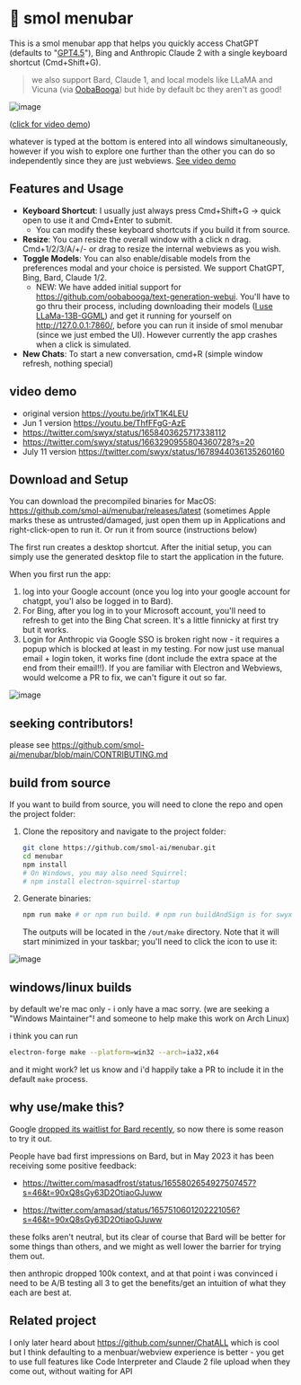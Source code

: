 # 👼 smol menubar

This is a smol menubar app that helps you quickly access ChatGPT (defaults to "[GPT4.5](https://www.latent.space/p/code-interpreter#details)"), Bing and Anthropic Claude 2 with a single keyboard shortcut (Cmd+Shift+G). 

> we also support Bard, Claude 1, and local models like LLaMA and Vicuna (via [OobaBooga](https://github.com/oobabooga/text-generation-webui)) but hide by default bc they aren't as good!

![image](https://github.com/smol-ai/menubar/assets/6764957/0cc8f90a-b7eb-447c-808a-6883654dcad4)

([click for video demo](https://twitter.com/swyx/status/1678944036135260160))

whatever is typed at the bottom is entered into all windows simultaneously, however if you wish to explore one further than the other you can do so independently since they are just webviews. [See video demo](https://www.youtube.com/watch?v=wCGe3_L5a30)

## Features and Usage

- **Keyboard Shortcut**: I usually just always press Cmd+Shift+G -> quick open to use it and Cmd+Enter to submit. 
   - You can modify these keyboard shortcuts if you build it from source.
- **Resize**: You can resize the overall window with a click n drag. Cmd+1/2/3/A/+/- or drag to resize the internal webviews as you wish.
- **Toggle Models**: You can also enable/disable models from the preferences modal and your choice is persisted. We support ChatGPT, Bing, Bard, Claude 1/2.
  - NEW: We have added initial support for https://github.com/oobabooga/text-generation-webui. You'll have to go thru their process, including downloading their models ([I use LLaMa-13B-GGML](https://huggingface.co/TheBloke/LLaMa-13B-GGML/blob/main/llama-13b.ggmlv3.q4_0.bin)) and get it running for yourself on http://127.0.0.1:7860/, before you can run it inside of smol menubar (since we just embed the UI). However currently the app crashes when a click is simulated.
- **New Chats**: To start a new conversation, cmd+R (simple window refresh, nothing special)

## video demo

- original version https://youtu.be/jrlxT1K4LEU
- Jun 1 version https://youtu.be/ThfFFgG-AzE
- https://twitter.com/swyx/status/1658403625717338112
- https://twitter.com/swyx/status/1663290955804360728?s=20
- July 11 version https://twitter.com/swyx/status/1678944036135260160


## Download and Setup

You can download the precompiled binaries for MacOS: https://github.com/smol-ai/menubar/releases/latest (sometimes Apple marks these as untrusted/damaged, just open them up in Applications and right-click-open to run it. Or run it from source (instructions below)

The first run creates a desktop shortcut. After the initial setup, you can simply use the generated desktop file to start the application in the future.

When you first run the app: 

1. log into your Google account (once you log into your google account for chatgpt, you'l also be logged in to Bard). 
2. For Bing, after you log in to your Microsoft account, you'll need to refresh to get into the Bing Chat screen. It's a little finnicky at first try but it works.
3. Login for Anthropic via Google SSO is broken right now - it requires a popup which is blocked at least in my testing. For now just use manual email + login token, it works fine (dont include the extra space at the end from their email!!). If you are familiar with Electron and Webviews, would welcome a PR to fix, we can't figure it out so far.

![image](https://github.com/smol-ai/menubar/assets/6764957/dce5b127-e8c2-4be2-97d3-e2fa3042ef24)

## seeking contributors!

please see https://github.com/smol-ai/menubar/blob/main/CONTRIBUTING.md

## build from source

If you want to build from source, you will need to clone the repo and open the project folder:

1. Clone the repository and navigate to the project folder:

   ```bash
   git clone https://github.com/smol-ai/menubar.git
   cd menubar
   npm install
   # On Windows, you may also need Squirrel:
   # npm install electron-squirrel-startup
   ```

2. Generate binaries:

   ```bash
   npm run make # or npm run build. # npm run buildAndSign is for swyx to publish the official codesigned and notarized releases
   ```

   The outputs will be located in the `/out/make` directory. Note that it will start minimized in your taskbar; you'll need to click the icon to use it:

![image](images/minimized.jpg)

## windows/linux builds

by default we're mac only - i only have a mac sorry. (we are seeking a "Windows Maintainer"! and someone to help make this work on Arch Linux)

i think you can run

```bash
electron-forge make --platform=win32 --arch=ia32,x64
```

and it might work? let us know and i'd happily take a PR to include it in the default `make` process.

## why use/make this?

Google [dropped its waitlist for Bard recently](https://www.theverge.com/2023/5/10/23718066/google-bard-ai-features-waitlist-dark-mode-visual-search-io), so now there is some reason to try it out.

People have bad first impressions on Bard, but in May 2023 it has been receiving some positive feedback:

- https://twitter.com/masadfrost/status/1655802654927507457?s=46&t=90xQ8sGy63D2OtiaoGJuww

- https://twitter.com/amasad/status/1657510601202221056?s=46&t=90xQ8sGy63D2OtiaoGJuww

these folks aren't neutral, but its clear of course that Bard will be better for some things than others, and we might as well lower the barrier for trying them out.

then anthropic dropped 100k context, and at that point i was convinced i need to be A/B testing all 3 to get the benefits/get an intuition of what they each are best at.

## Related project

I only later heard about https://github.com/sunner/ChatALL which is cool but I think defaulting to a menbuar/webview experience is better - you get to use full features like Code Interpreter and Claude 2 file upload when they come out, without waiting for API

